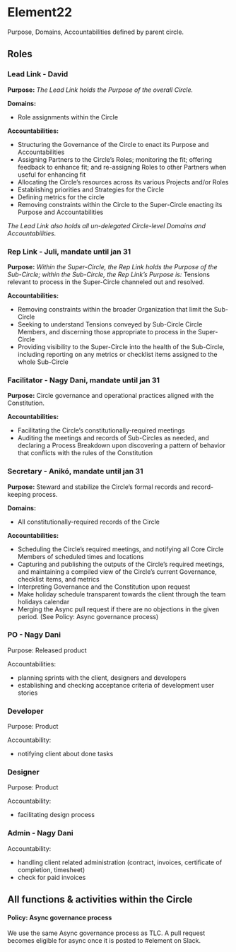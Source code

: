 # Element22
Purpose, Domains, Accountabilities defined by parent circle.

## Roles

### Lead Link - David
**Purpose:**
_The Lead Link holds the Purpose of the overall Circle._

**Domains:**

- Role assignments within the Circle

**Accountabilities:**

- Structuring the Governance of the Circle to enact its Purpose and Accountabilities
- Assigning Partners to the Circle’s Roles; monitoring the fit; offering feedback to enhance fit; and re-assigning Roles to other Partners when useful for enhancing fit
- Allocating the Circle’s resources across its various Projects and/or Roles
- Establishing priorities and Strategies for the Circle
- Defining metrics for the circle
- Removing constraints within the Circle to the Super-Circle enacting its Purpose and Accountabilities

_The Lead Link also holds all un-delegated Circle-level Domains and Accountabilities._

### Rep Link - Juli, mandate until jan 31

**Purpose:** _Within the Super-Circle, the Rep Link holds the Purpose of the Sub-Circle; within the Sub-Circle, the Rep Link’s Purpose is:_ Tensions relevant to process in the Super-Circle channeled out and resolved.

**Accountabilities:**

- Removing constraints within the broader Organization that limit the Sub-Circle
- Seeking to understand Tensions conveyed by Sub-Circle Circle Members, and discerning those appropriate to process in the Super-Circle
- Providing visibility to the Super-Circle into the health of the Sub-Circle, including reporting on any metrics or checklist items assigned to the whole Sub-Circle

### Facilitator - Nagy Dani, mandate until jan 31

**Purpose:** Circle governance and operational practices aligned with the Constitution.

**Accountabilities:**

- Facilitating the Circle’s constitutionally-required meetings
- Auditing the meetings and records of Sub-Circles as needed, and declaring a Process Breakdown upon discovering a pattern of behavior that conflicts with the rules of the Constitution

### Secretary - Anikó, mandate until jan 31

**Purpose:** Steward and stabilize the Circle’s formal records and record-keeping process.

**Domains:**

- All constitutionally-required records of the Circle

**Accountabilities:**

- Scheduling the Circle’s required meetings, and notifying all Core Circle Members of scheduled times and locations
- Capturing and publishing the outputs of the Circle’s required meetings, and maintaining a compiled view of the Circle’s current Governance, checklist items, and metrics
- Interpreting Governance and the Constitution upon request
- Make holiday schedule transparent towards the client through the team holidays calendar
- Merging the Async pull request if there are no objections in the given period. (See Policy: Async governance process)

### PO - Nagy Dani

Purpose: Released product

Accountabilities:
- planning sprints with the client, designers and developers
- establishing and checking acceptance criteria of development user stories

### Developer

Purpose: Product

Accountability:
- notifying client about done tasks

### Designer

Purpose: Product

Accountability:
- facilitating design process

### Admin - Nagy Dani

Accountability:
- handling client related administration (contract, invoices, certificate of completion, timesheet)
- check for paid invoices


## All functions & activities within the Circle

#### Policy: Async governance process

We use the same Async governance process as TLC. A pull request becomes eligible for async once it is posted to #element on Slack.
